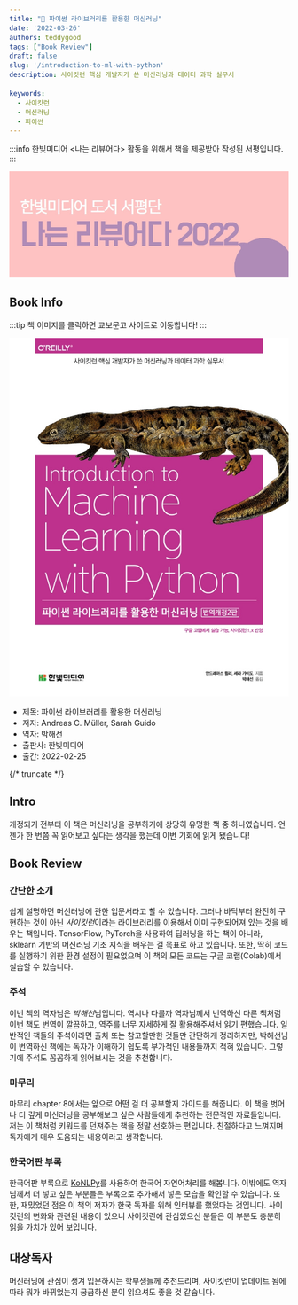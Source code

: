 ```yaml
---
title: "📖 파이썬 라이브러리를 활용한 머신러닝"
date: '2022-03-26'
authors: teddygood
tags: ["Book Review"]
draft: false
slug: '/introduction-to-ml-with-python'
description: 사이킷런 핵심 개발자가 쓴 머신러닝과 데이터 과학 실무서

keywords:
  - 사이킷런
  - 머신러닝
  - 파이썬
---
```


:::info
한빛미디어 \<나는 리뷰어다\> 활동을 위해서 책을 제공받아 작성된 서평입니다.
:::

![나는 리뷰어다 2022](../assets/I-am-reviewer-2022.jpg)

## Book Info

:::tip
책 이미지를 클릭하면 교보문고 사이트로 이동합니다!
:::

[![책](../assets/review/introduction-to-ml-with-python.jpg)](https://www.kyobobook.co.kr/product/detailViewKor.laf?ejkGb=KOR&mallGb=KOR&barcode=9791162245279&orderClick=LEa&Kc=)

- 제목: 파이썬 라이브러리를 활용한 머신러닝
- 저자: Andreas C. Müller, Sarah Guido
- 역자: 박해선
- 출판사: 한빛미디어
- 출간: 2022-02-25

{/* truncate */}

## Intro

개정되기 전부터 이 책은 머신러닝을 공부하기에 상당히 유명한 책 중 하나였습니다. 언젠가 한 번쯤 꼭 읽어보고 싶다는 생각을 했는데 이번 기회에 읽게 됐습니다!

## Book Review

### 간단한 소개

쉽게 설명하면 머신러닝에 관한 입문서라고 할 수 있습니다. 그러나 바닥부터 완전히 구현하는 것이 아닌 *사이킷런*이라는 라이브러리를 이용해서 이미 구현되어져 있는 것을 배우는 책입니다. TensorFlow, PyTorch을 사용하여 딥러닝을 하는 책이 아니라, sklearn 기반의 머신러닝 기초 지식을 배우는 걸 목표로 하고 있습니다. 또한, 딱히 코드를 실행하기 위한 환경 설정이 필요없으며 이 책의 모든 코드는 구글 코랩(Colab)에서 실습할 수 있습니다.

### 주석

이번 책의 역자님은 *박해선*님입니다. 역시나 다를까 역자님께서 번역하신 다른 책처럼 이번 책도 번역이 깔끔하고, 역주를 너무 자세하게 잘 활용해주셔서 읽기 편했습니다. 일반적인 책들의 주석이라면 출처 또는 참고할만한 것들만 간단하게 정리하지만, 박해선님이 번역하신 책에는 독자가 이해하기 쉽도록 부가적인 내용들까지 적혀 있습니다. 그렇기에 주석도 꼼꼼하게 읽어보시는 것을 추천합니다.

### 마무리

마무리 chapter 8에서는 앞으로 어떤 걸 더 공부할지 가이드를 해줍니다. 이 책을 벗어나 더 깊게 머신러닝을 공부해보고 싶은 사람들에게 추천하는 전문적인 자료들입니다. 저는 이 책처럼 키워드를 던져주는 책을 정말 선호하는 편입니다. 친절하다고 느껴지며 독자에게 매우 도움되는 내용이라고 생각합니다.

### 한국어판 부록

한국어판 부록으로 [KoNLPy](https://konlpy.org/ko/latest/)를 사용하여 한국어 자연어처리를 해봅니다. 이밖에도 역자님께서 더 넣고 싶은 부분들은 부록으로 추가해서 넣은 모습을 확인할 수 있습니다. 또한, 재밌었던 점은 이 책의 저자가 한국 독자를 위해 인터뷰를 했었다는 것입니다. 사이킷런의 변화와 관련된 내용이 있으니 사이킷런에 관심있으신 분들은 이 부분도 충분히 읽을 가치가 있어 보입니다.

## 대상독자

머신러닝에 관심이 생겨 입문하시는 학부생들께 추천드리며, 사이킷런이 업데이트 됨에 따라 뭐가 바뀌었는지 궁금하신 분이 읽으셔도 좋을 것 같습니다. 